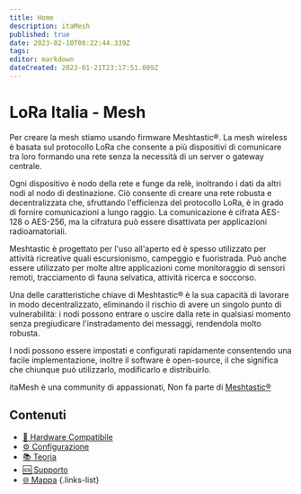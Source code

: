 ```yaml
---
title: Home
description: itaMesh
published: true
date: 2023-02-10T08:22:44.339Z
tags: 
editor: markdown
dateCreated: 2023-01-21T23:17:51.009Z
---
```


# LoRa Italia - Mesh

Per creare la mesh stiamo usando firmware Meshtastic®. La mesh wireless è basata sul protocollo LoRa che consente a più dispositivi di comunicare tra loro formando una rete senza la necessità di un server o gateway centrale.

Ogni dispositivo è nodo della rete e funge da relè, inoltrando i dati da altri nodi al nodo di destinazione. Ciò consente di creare una rete robusta e decentralizzata che, sfruttando l'efficienza del protocollo LoRa, è in grado di fornire comunicazioni a lungo raggio. La comunicazione è cifrata AES-128 o AES-256, ma la cifratura può essere disattivata per applicazioni radioamatoriali.

Meshtastic è progettato per l'uso all'aperto ed è spesso utilizzato per attività ricreative quali escursionismo, campeggio e fuoristrada. Può anche essere utilizzato per molte altre applicazioni come monitoraggio di sensori remoti, tracciamento di fauna selvatica, attività ricerca e soccorso.

Una delle caratteristiche chiave di Meshtastic® è la sua capacità di lavorare in modo decentralizzato, eliminando il rischio di avere un singolo punto di vulnerabilità: i nodi possono entrare o uscire dalla rete in qualsiasi momento senza pregiudicare l'instradamento dei messaggi, rendendola molto robusta.

I nodi possono essere impostati e configurati rapidamente consentendo una facile implementazione, inoltre il software è open-source, il che significa che chiunque può utilizzarlo, modificarlo e distribuirlo.

itaMesh è una community di appassionati, Non fa parte di [Meshtastic®](www.meshtastic.org)

## Contenuti
- [:satellite: Hardware Compatibile](/teoria/hardware)
- [:gear: Configurazione](/configurazione/config_home)
- [:books: Teoria](/teoria/Mesh)
- [:sos: Supporto](https://t.me/meshtastic_italia)
- [🌐 Mappa](https://hub.iz1kga.it)
{.links-list}